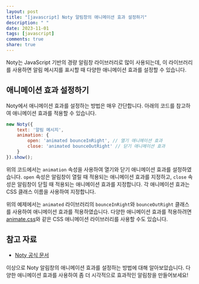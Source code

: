 ```yaml
---
layout: post
title: "[javascript] Noty 알림창의 애니메이션 효과 설정하기"
description: " "
date: 2023-11-01
tags: [javascript]
comments: true
share: true
---
```


Noty는 JavaScript 기반의 경량 알림창 라이브러리로 많이 사용되는데, 이 라이브러리를 사용하면 알림 메시지를 표시할 때 다양한 애니메이션 효과를 설정할 수 있습니다.

## 애니메이션 효과 설정하기

Noty에서 애니메이션 효과를 설정하는 방법은 매우 간단합니다. 아래의 코드를 참고하여 애니메이션 효과를 적용할 수 있습니다.

```javascript
new Noty({
    text: '알림 메시지',
    animation: {
        open: 'animated bounceInRight', // 열기 애니메이션 효과
        close: 'animated bounceOutRight' // 닫기 애니메이션 효과
    }
}).show();
```

위의 코드에서는 `animation` 속성을 사용하여 열기와 닫기 애니메이션 효과를 설정하였습니다. `open` 속성은 알림창이 열릴 때 적용되는 애니메이션 효과를 지정하고, `close` 속성은 알림창이 닫힐 때 적용되는 애니메이션 효과를 지정합니다. 각 애니메이션 효과는 CSS 클래스 이름을 사용하여 지정합니다.

위의 예제에서는 `animated` 라이브러리의 `bounceInRight`와 `bounceOutRight` 클래스를 사용하여 애니메이션 효과를 적용하였습니다. 다양한 애니메이션 효과를 적용하려면 [animate.css](https://animate.style/)와 같은 CSS 애니메이션 라이브러리를 사용할 수도 있습니다.

## 참고 자료

- [Noty 공식 문서](https://ned.im/noty/#/)

이상으로 Noty 알림창의 애니메이션 효과를 설정하는 방법에 대해 알아보았습니다. 다양한 애니메이션 효과를 사용하여 좀 더 시각적으로 효과적인 알림창을 만들어보세요!